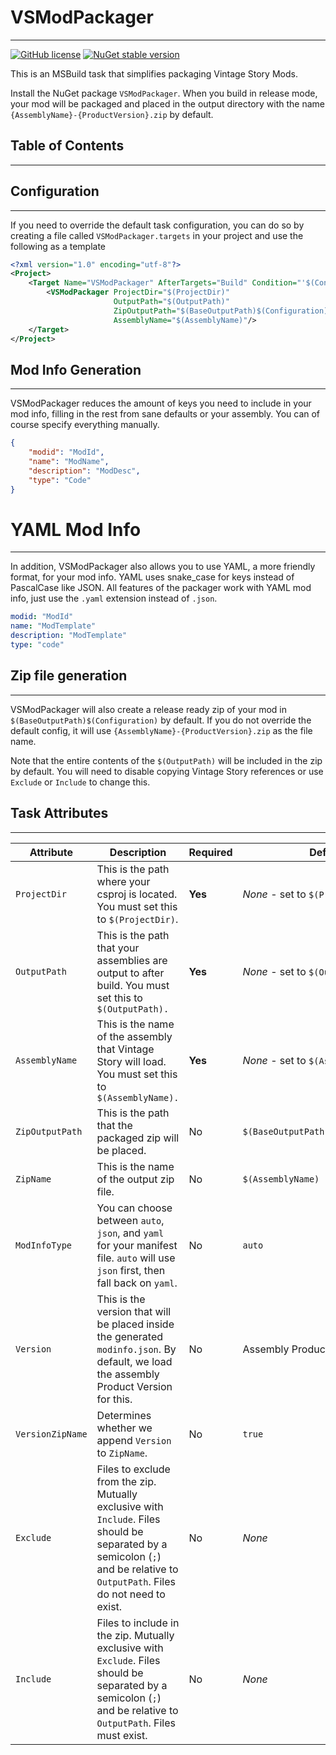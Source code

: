 # VSModPackager

---

[![GitHub license](https://badgen.net/github/license/SeanLatimer/VSModPackager)](https://github.com/SeanLatimer/VSModPackager/blob/main/LICENSE)
[![NuGet stable version](https://badgen.net/nuget/v/VSModPackager)](https://nuget.org/packages/VSModPackager)

This is an MSBuild task that simplifies packaging Vintage Story Mods.

Install the NuGet package `VSModPackager`. When you build in release mode, your mod will be packaged and placed in the
output directory with the name `{AssemblyName}-{ProductVersion}.zip` by default.

## Table of Contents

---

## Configuration

---

If you need to override the default task configuration, you can do so by creating a file called `VSModPackager.targets`
in your project and use the following as a template

```xml
<?xml version="1.0" encoding="utf-8"?>
<Project>
    <Target Name="VSModPackager" AfterTargets="Build" Condition="'$(Configuration)' == 'Release'">
        <VSModPackager ProjectDir="$(ProjectDir)"
                       OutputPath="$(OutputPath)"
                       ZipOutputPath="$(BaseOutputPath)$(Configuration)"
                       AssemblyName="$(AssemblyName)"/>
    </Target>
</Project>
```

## Mod Info Generation

---

VSModPackager reduces the amount of keys you need to include in your mod info, filling in the rest from sane defaults or
your assembly. You can of course specify everything manually.

```json
{
    "modid": "ModId",
    "name": "ModName",
    "description": "ModDesc",
    "type": "Code"
}
```

# YAML Mod Info

---

In addition, VSModPackager also allows you to use YAML, a more friendly format, for your mod info. YAML uses snake_case
for keys instead of PascalCase like JSON. All features of the packager work with YAML mod info, just use the `.yaml`
extension instead of `.json`.

```yaml
modid: "ModId"
name: "ModTemplate"
description: "ModTemplate"
type: "code"
```

## Zip file generation

---

VSModPackager will also create a release ready zip of your mod in `$(BaseOutputPath)$(Configuration)` by default. If you
do not override the default config, it will use `{AssemblyName}-{ProductVersion}.zip` as the file name.

Note that the entire contents of the `$(OutputPath)` will be included in the zip by default. You will need to disable
copying Vintage Story references or use `Exclude` or `Include` to change this.

## Task Attributes

---

| Attribute        | Description                                                                                                                                                                   | Required | Default                             |
|------------------|-------------------------------------------------------------------------------------------------------------------------------------------------------------------------------|----------|-------------------------------------|
| `ProjectDir`     | This is the path where your csproj is located. You must set this to `$(ProjectDir)`.                                                                                          | **Yes**  | _None_ - set to `$(ProjectDir)`     |
| `OutputPath`     | This is the path that your assemblies are output to after build. You must set this to `$(OutputPath).`                                                                        | **Yes**  | _None_ - set to `$(OutputPath)`     |
| `AssemblyName`   | This is the name of the assembly that Vintage Story will load. You must set this to `$(AssemblyName).`                                                                        | **Yes**  | _None_ - set to `$(AssemblyName)`   |
| `ZipOutputPath`  | This is the path that the packaged zip will be placed.                                                                                                                        | No       | `$(BaseOutputPath)$(Configuration)` |
| `ZipName`        | This is the name of the output zip file.                                                                                                                                      | No       | `$(AssemblyName)`                   |
| `ModInfoType`    | You can choose between `auto`, `json`, and `yaml` for your manifest file. `auto` will use `json` first, then fall back on `yaml`.                                             | No       | `auto`                              |
| `Version`        | This is the version that will be placed inside the generated `modinfo.json`. By default, we load the assembly Product Version for this.                                       | No       | Assembly Product Version            |
| `VersionZipName` | Determines whether we append `Version` to `ZipName`.                                                                                                                          | No       | `true`                              |
| `Exclude`        | Files to exclude from the zip. Mutually exclusive with `Include`. Files should be separated by a semicolon (`;`) and be relative to `OutputPath`. Files do not need to exist. | No       | _None_                              |
| `Include`        | Files to include in the zip. Mutually exclusive with `Exclude`. Files should be separated by a semicolon (`;`) and be relative to `OutputPath`. Files must exist.             | No       | _None_                              |
